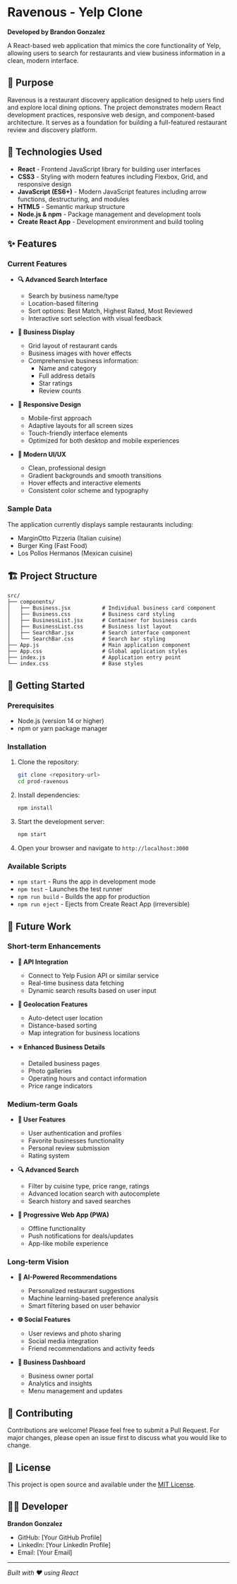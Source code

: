 # Ravenous - Yelp Clone

**Developed by Brandon Gonzalez**

A React-based web application that mimics the core functionality of Yelp, allowing users to search for restaurants and view business information in a clean, modern interface.

## 🎯 Purpose

Ravenous is a restaurant discovery application designed to help users find and explore local dining options. The project demonstrates modern React development practices, responsive web design, and component-based architecture. It serves as a foundation for building a full-featured restaurant review and discovery platform.

## 🚀 Technologies Used

- **React** - Frontend JavaScript library for building user interfaces
- **CSS3** - Styling with modern features including Flexbox, Grid, and responsive design
- **JavaScript (ES6+)** - Modern JavaScript features including arrow functions, destructuring, and modules
- **HTML5** - Semantic markup structure
- **Node.js & npm** - Package management and development tools
- **Create React App** - Development environment and build tooling

## ✨ Features

### Current Features

- **🔍 Advanced Search Interface**
  - Search by business name/type
  - Location-based filtering
  - Sort options: Best Match, Highest Rated, Most Reviewed
  - Interactive sort selection with visual feedback

- **🏪 Business Display**
  - Grid layout of restaurant cards
  - Business images with hover effects
  - Comprehensive business information:
    - Name and category
    - Full address details
    - Star ratings
    - Review counts

- **📱 Responsive Design**
  - Mobile-first approach
  - Adaptive layouts for all screen sizes
  - Touch-friendly interface elements
  - Optimized for both desktop and mobile experiences

- **🎨 Modern UI/UX**
  - Clean, professional design
  - Gradient backgrounds and smooth transitions
  - Hover effects and interactive elements
  - Consistent color scheme and typography

### Sample Data

The application currently displays sample restaurants including:
- MarginOtto Pizzeria (Italian cuisine)
- Burger King (Fast Food)
- Los Pollos Hermanos (Mexican cuisine)

## 🏗️ Project Structure

```
src/
├── components/
│   ├── Business.jsx          # Individual business card component
│   ├── Business.css          # Business card styling
│   ├── BusinessList.jsx      # Container for business cards
│   ├── BusinessList.css      # Business list layout
│   ├── SearchBar.jsx         # Search interface component
│   └── SearchBar.css         # Search bar styling
├── App.js                    # Main application component
├── App.css                   # Global application styles
├── index.js                  # Application entry point
└── index.css                 # Base styles
```

## 🚀 Getting Started

### Prerequisites

- Node.js (version 14 or higher)
- npm or yarn package manager

### Installation

1. Clone the repository:
   ```bash
   git clone <repository-url>
   cd prod-ravenous
   ```

2. Install dependencies:
   ```bash
   npm install
   ```

3. Start the development server:
   ```bash
   npm start
   ```

4. Open your browser and navigate to `http://localhost:3000`

### Available Scripts

- `npm start` - Runs the app in development mode
- `npm test` - Launches the test runner
- `npm run build` - Builds the app for production
- `npm run eject` - Ejects from Create React App (irreversible)

## 🔮 Future Work

### Short-term Enhancements

- **🔌 API Integration**
  - Connect to Yelp Fusion API or similar service
  - Real-time business data fetching
  - Dynamic search results based on user input

- **📍 Geolocation Features**
  - Auto-detect user location
  - Distance-based sorting
  - Map integration for business locations

- **⭐ Enhanced Business Details**
  - Detailed business pages
  - Photo galleries
  - Operating hours and contact information
  - Price range indicators

### Medium-term Goals

- **👤 User Features**
  - User authentication and profiles
  - Favorite businesses functionality
  - Personal review submission
  - Rating system

- **🔍 Advanced Search**
  - Filter by cuisine type, price range, ratings
  - Advanced location search with autocomplete
  - Search history and saved searches

- **📱 Progressive Web App (PWA)**
  - Offline functionality
  - Push notifications for deals/updates
  - App-like mobile experience

### Long-term Vision

- **🤖 AI-Powered Recommendations**
  - Personalized restaurant suggestions
  - Machine learning-based preference analysis
  - Smart filtering based on user behavior

- **🌐 Social Features**
  - User reviews and photo sharing
  - Social media integration
  - Friend recommendations and activity feeds

- **💼 Business Dashboard**
  - Business owner portal
  - Analytics and insights
  - Menu management and updates

## 🤝 Contributing

Contributions are welcome! Please feel free to submit a Pull Request. For major changes, please open an issue first to discuss what you would like to change.

## 📄 License

This project is open source and available under the [MIT License](LICENSE).

## 👨‍💻 Developer

**Brandon Gonzalez**
- GitHub: [Your GitHub Profile]
- LinkedIn: [Your LinkedIn Profile]
- Email: [Your Email]

---

*Built with ❤️ using React*